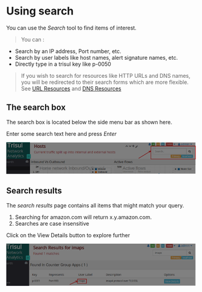 # Using search

You can use the *Search* tool to find items of interest.

> You can :

- Search by an IP address, Port number, etc.
- Search by user labels like host names, alert signature names, etc.
- Directly type in a trisul key like p-0050

> If you wish to search for resources like HTTP URLs and DNS
> names, you will be redirected to their search forms which are more
> flexible. See [URL Resources](/docs/ug/resources/url.html) and [DNS Resources](/docs/ug/resources/dns.html)

## The search box

The search box is located below the side menu bar as shown here.

Enter some search text here and press *Enter*

![The Search Box](images/search_box.png "The Search Box")

## Search results

The *search results* page contains all items that might match your
query.

1. Searching for amazon.com will return x.y.amazon.com.
2. Searches are case insensitive

Click on the View Details button to explore further

![Search Results](images/search_results.png "Search Results")
